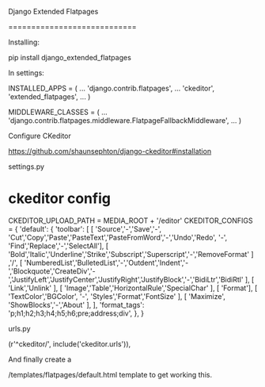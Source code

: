 Django Extended Flatpages

============================

Installing:

pip install django_extended_flatpages

In settings:


INSTALLED_APPS = (
	...
    'django.contrib.flatpages',
	...
    'ckeditor',
    'extended_flatpages',
    ...
)


MIDDLEWARE_CLASSES = (
	...
    'django.contrib.flatpages.middleware.FlatpageFallbackMiddleware',
	...
)

Configure CKeditor

https://github.com/shaunsephton/django-ckeditor#installation

settings.py

# ckeditor config
CKEDITOR_UPLOAD_PATH = MEDIA_ROOT + '/editor'
CKEDITOR_CONFIGS = {
    'default': {
        'toolbar': [
                    [ 'Source','-','Save','-', 'Cut','Copy','Paste','PasteText','PasteFromWord','-','Undo','Redo', '-', 'Find','Replace','-','SelectAll'], 
                    [ 'Bold','Italic','Underline','Strike','Subscript','Superscript','-','RemoveFormat' ] ,'/',
                    [ 'NumberedList','BulletedList','-','Outdent','Indent','-','Blockquote','CreateDiv','-','JustifyLeft','JustifyCenter','JustifyRight','JustifyBlock','-','BidiLtr','BidiRtl' ], 
                    [ 'Link','Unlink' ],
                    [ 'Image','Table','HorizontalRule','SpecialChar' ],
                    [ 'Format'],
                    [ 'TextColor','BGColor', '-', 'Styles','Format','FontSize' ],
                    [ 'Maximize', 'ShowBlocks','-','About' ],
                ],
        'format_tags': 'p;h1;h2;h3;h4;h5;h6;pre;address;div',
    },
}

urls.py

(r'^ckeditor/', include('ckeditor.urls')),

And finally create a 

/templates/flatpages/default.html template to get working this.
    
